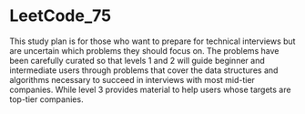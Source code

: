 # LeetCode_75
This study plan is for those who want to prepare for technical interviews but are uncertain which problems they should focus on. The problems have been carefully curated so that levels 1 and 2 will guide beginner and intermediate users through problems that cover the data structures and algorithms necessary to succeed in interviews with most mid-tier companies. While level 3 provides material to help users whose targets are top-tier companies.
